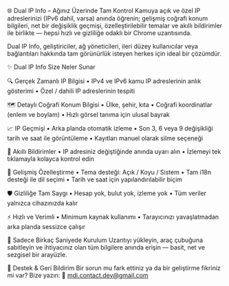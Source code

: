 🌐 Dual IP Info – Ağınız Üzerinde Tam Kontrol
Kamuya açık ve özel IP adreslerinizi (IPv6 dahil, varsa) anında öğrenin; gelişmiş coğrafi konum bilgileri, net bir değişiklik geçmişi, özelleştirilebilir temalar ve akıllı bildirimler ile birlikte — hepsi hızlı ve gizliliğe odaklı bir Chrome uzantısında.

Dual IP Info, geliştiriciler, ağ yöneticileri, ileri düzey kullanıcılar veya bağlantıları hakkında tam görünürlük isteyen herkes için ideal bir çözümdür.

✨ Dual IP Info Size Neler Sunar

🔍 Gerçek Zamanlı IP Bilgisi
• IPv4 ve IPv6 kamu IP adreslerinin anlık gösterimi
• Özel / dahili IP adreslerinin tespiti

🗺️ Detaylı Coğrafi Konum Bilgisi
• Ülke, şehir, kıta
• Coğrafi koordinatlar (enlem ve boylam)
• Hızlı görsel tanıma için ulusal bayrak

📈 IP Geçmişi
• Arka planda otomatik izleme
• Son 3, 6 veya 9 değişikliği tarih ve saat ile görüntüleme
• Kayıtları manuel olarak silme seçeneği

📣 Akıllı Bildirimler
• IP adresiniz değiştiğinde anında uyarı alın
• İzlemeyi tek tıklamayla kolayca kontrol edin

🎨 Gelişmiş Özelleştirme
• Tema desteği: Açık / Koyu / Sistem
• Tam i18n desteği ile dil seçimi
• Tarih ve saat için yapılandırılabilir biçim

🛡️ Gizliliğe Tam Saygı
• Hesap yok, bulut yok, izleme yok
• Tüm veriler yalnızca cihazınızda kalır

⚡ Hızlı ve Verimli
• Minimum kaynak kullanımı
• Tarayıcınızı yavaşlatmadan arka planda sessizce çalışır

🚀 Sadece Birkaç Saniyede Kurulum
Uzantıyı yükleyin, araç çubuğuna sabitleyin ve ihtiyacınız olan tüm bilgilere anında erişin — basit, net ve sezgisel bir arayüzle.

🤝 Destek & Geri Bildirim
Bir sorun mu fark ettiniz ya da bir geliştirme fikriniz mi var? Bize yazın:
📧 mdi.contact.dev@gmail.com
